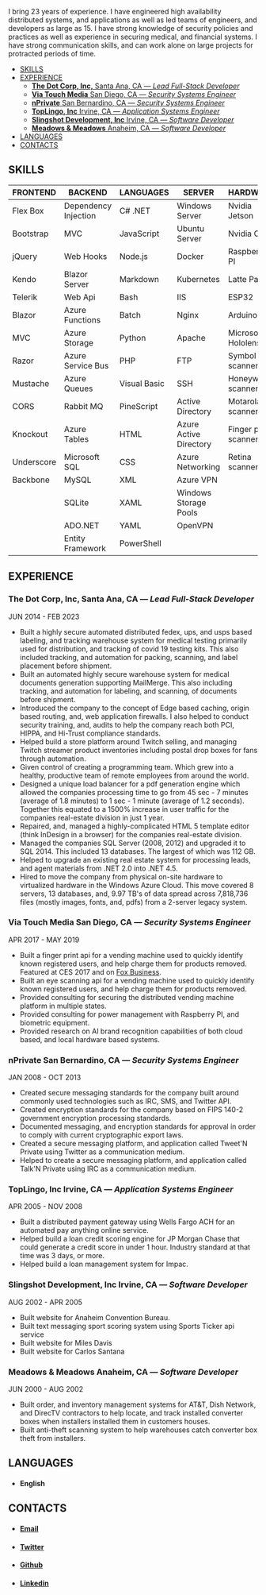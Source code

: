 <p>
I bring 23 years of experience. I have engineered high availability distributed systems, and applications as well as led teams of engineers, and developers as large as 15. I have strong knowledge of security policies and practices as well as experience in securing medical, and financial systems. I have strong communication skills, and can work alone on large projects for protracted periods of time.
</p>

- [SKILLS](#skills)
- [EXPERIENCE](#experience)
    - [**The Dot Corp, Inc,** Santa Ana, CA — *Lead Full-Stack Developer*](#the-dot-corp-inc-santa-ana-ca--lead-full-stack-developer)
    - [**Via Touch Media** San Diego, CA — *Security Systems Engineer*](#via-touch-media-san-diego-ca--security-systems-engineer)
    - [**nPrivate** San Bernardino, CA — *Security Systems Engineer*](#nprivate-san-bernardino-ca--security-systems-engineer)
    - [**TopLingo, Inc** Irvine, CA — *Application Systems Engineer*](#toplingo-inc-irvine-ca--application-systems-engineer)
    - [**Slingshot Development, Inc** Irvine, CA — *Software Developer*](#slingshot-development-inc-irvine-ca--software-developer)
    - [**Meadows & Meadows** Anaheim, CA — *Software Developer*](#meadows--meadows-anaheim-ca--software-developer)
- [LANGUAGES](#languages)
- [CONTACTS](#contacts)

## SKILLS

| FRONTEND    | BACKEND               | LANGUAGES     | SERVER                    | HARDWARE
| ----------- | -----------           | -----------   | -----------               | -----------
| Flex Box    | Dependency Injection  | C# .NET       | Windows Server            | Nvidia Jetson
| Bootstrap   | MVC                   | JavaScript    | Ubuntu Server             | Nvidia Clara
| jQuery      | Web Hooks             | Node.js       | Docker                    | Raspberry PI
| Kendo       | Blazor Server         | Markdown      | Kubernetes                | Latte Panda
| Telerik     | Web Api               | Bash          | IIS                       | ESP32
| Blazor      | Azure Functions       | Batch         | Nginx                     | Arduino
| MVC         | Azure Storage         | Python        | Apache                    | Microsoft Hololens
| Razor       | Azure Service Bus     | PHP           | FTP                       | Symbol scanners
| Mustache    | Azure Queues          | Visual Basic  | SSH                       | Honeywell scanners
| CORS        | Rabbit MQ             | PineScript    | Active Directory          | Motarola scanners
| Knockout    | Azure Tables          | HTML          | Azure Active Directory    | Finger print scanners
| Underscore  | Microsoft SQL         | CSS           | Azure Networking          | Retina scanners
| Backbone    | MySQL                 | XML           | Azure VPN                 |
|             | SQLite                | XAML          | Windows Storage Pools     |
|             | ADO.NET               | YAML          | OpenVPN                   |
|             | Entity Framework      | PowerShell    |                           |

## EXPERIENCE

### **The Dot Corp, Inc,** Santa Ana, CA — *Lead Full-Stack Developer*
JUN 2014 - FEB 2023

* Built a highly secure automated distributed fedex, ups, and usps based labeling, and tracking warehouse system for medical testing primarily used for distribution, and tracking of covid 19 testing kits. This also included tracking, and automation for packing, scanning, and label placement before shipment.
* Built an automated highly secure warehouse system for medical documents generation supporting MailMerge. This also including tracking, and automation for labeling, and scanning, of documents before shipment.
* Introduced the company to the concept of Edge based caching, origin based routing, and, web application firewalls. I also helped to conduct security training, and, audits to help the company reach both PCI, HIPPA, and Hi-Trust compliance standards.
* Helped build a store platform around Twitch selling, and managing Twitch streamer product inventories including postal drop boxes for fans through automation.
* Given control of creating a programming team. Which grew into a healthy, productive team of remote employees from around the world.
* Designed a unique load balancer for a pdf generation engine which allowed the companies processing time to go from 45 sec - 7 minutes (average of 1.8 minutes) to 1 sec - 1 minute (average of 1.2 seconds). Together this equated to a 1500% increase in user traffic for the companies real-estate division in just 1 year.
* Repaired, and, managed a highly-complicated HTML 5 template editor (think InDesign in a browser) for the companies real-estate division.
* Managed the companies SQL Server (2008, 2012) and upgraded it to SQL 2014. This included 13 databases. The largest of which was 112 GB.
* Helped to upgrade an existing real estate system for processing leads, and agent materials from .NET 2.0 into .NET 4.5.
* Hired to move the company from physical on-site hardware to virtualized hardware in the Windows Azure Cloud. This move covered 8 servers, 13 databases, and, 9.97 TB's of data spread across 7,818,736 files (mostly images, fonts, and, pdfs) from a 2-server legacy system.

### **Via Touch Media** San Diego, CA — *Security Systems Engineer*
APR 2017 - MAY 2019

* Built a finger print api for a vending machine used to quickly identify known registered users, and help charge them for products removed. Featured at CES 2017 and on [Fox Business](https://video.foxbusiness.com/v/5668531461001#sp=show-clips).
* Built an eye scanning api for a vending machine used to quickly identify known registered users, and help charge them for products removed.
* Provided consulting for securing the distributed vending machine platform in multiple states.
* Provided consulting for  power management with Raspberry PI, and biometric equipment.
* Provided research on AI brand recognition capabilities of both cloud based, and local hardware based systems.

### **nPrivate** San Bernardino, CA — *Security Systems Engineer*
JAN 2008 - OCT 2013

* Created secure messaging standards for the company built around commonly used technologies such as IRC, SMS, and Twitter API.
* Created encryption standards for the company based on FIPS 140-2 government encryption processing standards.
* Documented messaging, and encryption standards for approval in order to comply with current cryptographic export laws.
* Created a secure messaging platform, and application called Tweet'N Private using Twitter as a communication medium.
* Helped to create a secure messaging platform, and application called Talk'N Private using IRC as a communication medium.

### **TopLingo, Inc** Irvine, CA — *Application Systems Engineer*
APR 2005 - NOV 2008

* Built a distributed payment gateway using Wells Fargo ACH for an automated pay anything online service.
* Helped build a loan credit scoring engine for JP Morgan Chase that could generate a credit score in under 1 hour. Industry standard at that time was 3 days, or more.
* Helped build a loan management system for Impac.

### **Slingshot Development, Inc** Irvine, CA — *Software Developer*
AUG 2002 - APR 2005

* Built website for Anaheim Convention Bureau.
* Built text messaging sport scoring system using Sports Ticker api service
* Built website for Miles Davis
* Built website for Carlos Santana

### **Meadows & Meadows** Anaheim, CA — *Software Developer*
JUN 2000 - AUG 2002

* Built order, and inventory management systems for AT&T, Dish Network, and DirecTV contractors to help locate, and track installed converter boxes when installers installed them in customers houses.
* Built anti-theft scanning system to help warehouses catch converter box theft from installers.

## LANGUAGES

* #### English

## CONTACTS

* #### [Email](mailto:timothy@timothymeadows.com)
* #### [Twitter](https://twitter.com/birdgineer)
* #### [Github](https://github.com/TimothyMeadows)
* #### [Linkedin](https://www.linkedin.com/in/timothydmeadowsii/)
